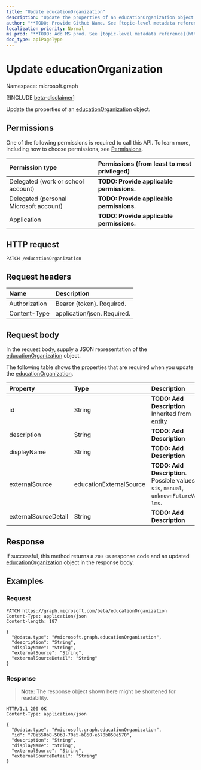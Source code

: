 ```yaml
---
title: "Update educationOrganization"
description: "Update the properties of an educationOrganization object."
author: "**TODO: Provide Github Name. See [topic-level metadata reference](https://msgo.azurewebsites.net/add/document/guidelines/metadata.html#topic-level-metadata)**"
localization_priority: Normal
ms.prod: "**TODO: Add MS prod. See [topic-level metadata reference](https://msgo.azurewebsites.net/add/document/guidelines/metadata.html#topic-level-metadata)**"
doc_type: apiPageType
---
```


# Update educationOrganization
Namespace: microsoft.graph

[!INCLUDE [beta-disclaimer](../../includes/beta-disclaimer.md)]

Update the properties of an [educationOrganization](../resources/educationorganization.md) object.

## Permissions
One of the following permissions is required to call this API. To learn more, including how to choose permissions, see [Permissions](/graph/permissions-reference).

|Permission type|Permissions (from least to most privileged)|
|:---|:---|
|Delegated (work or school account)|**TODO: Provide applicable permissions.**|
|Delegated (personal Microsoft account)|**TODO: Provide applicable permissions.**|
|Application|**TODO: Provide applicable permissions.**|

## HTTP request

<!-- {
  "blockType": "ignored"
}
-->
``` http
PATCH /educationOrganization
```

## Request headers
|Name|Description|
|:---|:---|
|Authorization|Bearer {token}. Required.|
|Content-Type|application/json. Required.|

## Request body
In the request body, supply a JSON representation of the [educationOrganization](../resources/educationorganization.md) object.

The following table shows the properties that are required when you update the [educationOrganization](../resources/educationorganization.md).

|Property|Type|Description|
|:---|:---|:---|
|id|String|**TODO: Add Description** Inherited from [entity](../resources/entity.md)|
|description|String|**TODO: Add Description**|
|displayName|String|**TODO: Add Description**|
|externalSource|educationExternalSource|**TODO: Add Description**. Possible values are: `sis`, `manual`, `unknownFutureValue`, `lms`.|
|externalSourceDetail|String|**TODO: Add Description**|



## Response

If successful, this method returns a `200 OK` response code and an updated [educationOrganization](../resources/educationorganization.md) object in the response body.

## Examples

### Request
<!-- {
  "blockType": "request",
  "name": "update_educationorganization"
}
-->
``` http
PATCH https://graph.microsoft.com/beta/educationOrganization
Content-Type: application/json
Content-length: 187

{
  "@odata.type": "#microsoft.graph.educationOrganization",
  "description": "String",
  "displayName": "String",
  "externalSource": "String",
  "externalSourceDetail": "String"
}
```


### Response
>**Note:** The response object shown here might be shortened for readability.
<!-- {
  "blockType": "response",
  "truncated": true
}
-->
``` http
HTTP/1.1 200 OK
Content-Type: application/json

{
  "@odata.type": "#microsoft.graph.educationOrganization",
  "id": "70e550b8-50b8-70e5-b850-e570b850e570",
  "description": "String",
  "displayName": "String",
  "externalSource": "String",
  "externalSourceDetail": "String"
}
```

